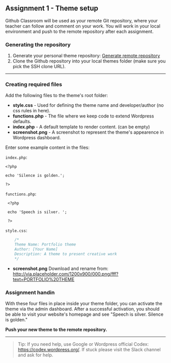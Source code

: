 ## Assignment 1 - Theme setup

Github Classroom will be used as your remote Git repository, where your teacher can follow and comment on your work. You will work in your local environment and push to the remote repository after each assignment.

### Generating the repository
1. Generate your personal theme repository:
[Generate remote repository](https://classroom.github.com/assignment-invitations/ba4e0df3e4a0ef72dbd393bc72ef3b36)
2. Clone the Github repository into your local themes folder (make sure you pick the SSH clone URL).

---

### Creating required files
Add the following files to the theme's root folder:

* **style.css** - Used for defining the theme name and developer/author (no css rules in here).
* **functions.php** - The file where we keep code to extend Wordpress defaults.
* **index.php** - A default template to render content. (can be empty)
* **screenshot.png** - A screenshot to represent the theme's appearence in Wordpress dashboard.

Enter some example content in the files:

`index.php`:
```
<?php 

echo 'Silence is golden.'; 

?>
```

`functions.php`:
```
 <?php 

 echo 'Speech is silver. '; 

 ?>
```

`style.css`:
```css
    /*
    Theme Name: Portfolio theme
    Author: [Your Name]
    Description: A theme to present creative work
    */
```
* **screenshot.png**
Download and rename from:
http://via.placeholder.com/1200x900/000.png/fff?text=PORTFOLIO%20THEME

### Assignment handin
With these four files in place inside your theme folder, you can activate the theme via the admin dashboard. After a successful activation, you should be able to visit your website's homepage and see "Speech is silver. Silence is golden."

**Push your new theme to the remote repository.**

---
> Tip: If you need help, use Google or Wordpress official Codex: https://codex.wordpress.org/. If stuck please visit the Slack channel and ask for help.
